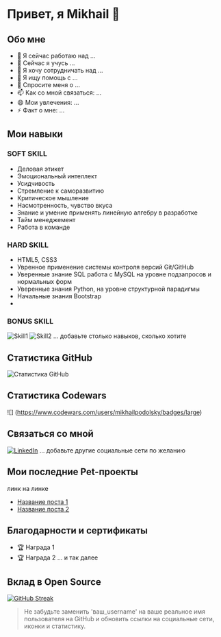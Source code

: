 # Привет, я Mikhail 👋

## Обо мне

- 🔭 Я сейчас работаю над ...
- 🌱 Сейчас я учусь ...
- 👯 Я хочу сотрудничать над ...
- 🤔 Я ищу помощь с ...
- 💬 Спросите меня о ...
- 📫 Как со мной связаться: ...
- 😄 Мои увлечения: ...
- ⚡ Факт о мне: ...

## Мои навыки

### SOFT SKILL
- Деловая этикет
- Эмоциональный интеллект
- Усидчивость
- Стремление к саморазвитию
- Критическое мышление
- Насмотренность, чувство вкуса
- Знание и умение применять линейную алгебру в разработке
- Тайм менеджемент
- Работа в команде
  
### HARD SKILL
- HTML5, CSS3
- Увренное применение системы контроля версий Git/GitHub
- Уверенные знание SQL работа с MySQL на уровне подзапросов и нормальных форм
- Уверенные знания Python, на уровне структурной парадигмы
- Начальные знания Bootstrap
- 

### BONUS SKILL

![Skill1](URL_иконки)
![Skill2](URL_иконки)
... добавьте столько навыков, сколько хотите

## Статистика GitHub
![Статистика GitHub](https://github-readme-stats.vercel.app/api?username=ваш_username&show_icons=true)

## Статистика Codewars
![] (https://www.codewars.com/users/mikhailpodolsky/badges/large)


## Связаться со мной

[![LinkedIn](https://img.shields.io/badge/LinkedIn-0077B5?style=for-the-badge&logo=linkedin&logoColor=white)](ссылка_на_ваш_линкедин)
... добавьте другие социальные сети по желанию

## Мои последние Pet-проекты
<!-- BLOG-POST-LIST:START -->
линк на линке
- [Название поста 1](ссылка_на_пост)
- [Название поста 2](ссылка_на_пост)
<!-- BLOG-POST-LIST:END -->

## Благодарности и сертификаты
- 🏆 Награда 1
- 🏆 Награда 2
... и так далее

## Вклад в Open Source
[![GitHub Streak](http://github-readme-streak-stats.herokuapp.com?user=ваш_username&theme=dark&background=000000)](ссылка_на_ваш_профиль)

> Не забудьте заменить 'ваш_username' на ваше реальное имя пользователя на GitHub и обновить ссылки на социальные сети, иконки и статистику.
